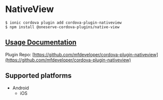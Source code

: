 # NativeView

```text
$ ionic cordova plugin add cordova-plugin-nativeview
$ npm install @oneserve-cordova-plugins/native-view
```

## [Usage Documentation](https://oneserve.gitbook.io/oneserve-cordova-plugins/plugins/native-view/)

Plugin Repo: [https://github.com/mfdeveloper/cordova-plugin-nativeview](https://github.com/mfdeveloper/cordova-plugin-nativeview)

## Supported platforms

* Android
  * iOS

